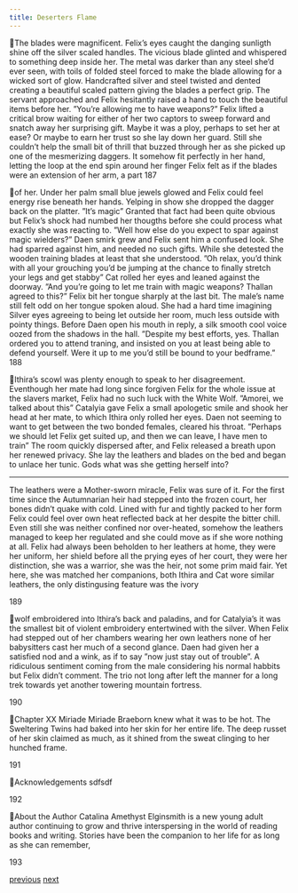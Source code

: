 ```yaml
---
title: Deserters Flame
---
```


The blades were magnificent. Felix’s eyes caught the danging sunligth
shine off the silver scaled handles. The vicious blade glinted and whispered to
something deep inside her. The metal was darker than any steel she’d ever seen,
with toils of folded steel forced to make the blade allowing for a wicked sort of
glow. Handcrafted silver and steel twisted and dented creating a beautiful scaled
pattern giving the blades a perfect grip.
The servant approached and Felix hesitantly raised a hand to touch the
beautiful items before her.
”You’re allowing me to have weapons?”
Felix lifted a critical brow waiting for either of her two captors to sweep
forward and snatch away her surprising gift. Maybe it was a ploy, perhaps to set
her at ease? Or maybe to earn her trust so she lay down her guard. Still she
couldn’t help the small bit of thrill that buzzed through her as she picked up one
of the mesmerizing daggers.
It somehow fit perfectly in her hand, letting the loop at the end spin
around her finger Felix felt as if the blades were an extension of her arm, a part
187

of her. Under her palm small blue jewels glowed and Felix could feel energy rise
beneath her hands. Yelping in show she dropped the dagger back on the platter.
”It’s magic”
Granted that fact had been quite obvious but Felix’s shock had numbed
her thougths before she could process what exactly she was reacting to.
”Well how else do you expect to spar against magic wielders?”
Daen smirk grew and Felix sent him a confused look. She had sparred
against him, and needed no such gifts. While she detested the wooden training
blades at least that she understood.
”Oh relax, you’d think with all your grouching you’d be jumping at the
chance to finally stretch your legs and get stabby”
Cat rolled her eyes and leaned against the doorway.
”And you’re going to let me train with magic weapons? Thallan agreed to
this?”
Felix bit her tongue sharply at the last bit. The male’s name still felt odd
on her tongue spoken aloud. She had a hard time imagining Silver eyes agreeing
to being let outside her room, much less outside with pointy things.
Before Daen open his mouth in reply, a silk smooth cool voice oozed
from the shadows in the hall.
”Despite my best efforts, yes. Thallan ordered you to attend traning, and
insisted on you at least being able to defend yourself. Were it up to me you’d still
be bound to your bedframe.”
188

Ithira’s scowl was plenty enough to speak to her disagreement.
Eventhough her mate had long since forgiven Felix for the whole issue at the
slavers market, Felix had no such luck with the White Wolf.
”Amorei, we talked about this”
Catalyia gave Felix a small apologetic smile and shook her head at her
mate, to which Ithira only rolled her eyes. Daen not seeming to want to get
between the two bonded females, cleared his throat.
”Perhaps we should let Felix get suited up, and then we can leave, I have
men to train”
The room quickly dispersed after, and Felix released a breath upon her
renewed privacy. She lay the leathers and blades on the bed and began to unlace
her tunic. Gods what was she getting herself into?
***
The leathers were a Mother-sworn miracle, Felix was sure of it. For the
first time since the Autumnarian heir had stepped into the frozen court, her bones
didn’t quake with cold. Lined with fur and tightly packed to her form Felix could
feel over own heat reflected back at her despite the bitter chill. Even still she was
neither confined nor over-heated, somehow the leathers managed to keep her
regulated and she could move as if she wore nothing at all. Felix had always been
beholden to her leathers at home, they were her uniform, her shield before all the
prying eyes of her court, they were her distinction, she was a warrior, she was the
heir, not some prim maid fair. Yet here, she was matched her companions, both
Ithira and Cat wore similar leathers, the only distingusing feature was the ivory

189

wolf embroidered into Ithira’s back and paladins, and for Catalyia’s it was the
smallest bit of violent embroidery entertwined with the silver.
When Felix had stepped out of her chambers wearing her own leathers
none of her babysitters cast her much of a second glance. Daen had given her a
satisfied nod and a wink, as if to say ”now just stay out of trouble”. A ridiculous
sentiment coming from the male considering his normal habbits but Felix didn’t
comment. The trio not long after left the manner for a long trek towards yet
another towering mountain fortress.

190

Chapter XX
Miriade
Miriade Braeborn knew what it was to be hot. The Sweltering Twins had
baked into her skin for her entire life. The deep russet of her skin claimed as
much, as it shined from the sweat clinging to her hunched frame.

191

Acknowledgements
sdfsdf

192

About the Author
Catalina Amethyst Elginsmith is a new young adult author continuing to
grow and thrive interspersing in the world of reading books and writing. Stories
have been the companion to her life for as long as she can remember,

193


[previous](desertflame-44.html)
[next](desertflame-46.html)
